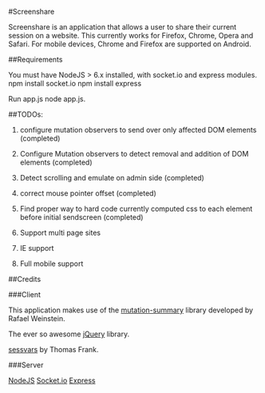 #Screenshare

Screenshare is an application that allows a user to share their current session on a website. This currently works for Firefox, Chrome, Opera and Safari. For mobile devices, Chrome and Firefox are supported on Android.

##Requirements

You must have NodeJS > 6.x installed, with socket.io and express modules.
    npm install socket.io
    npm install express

Run app.js
    node app.js.


##TODOs:

1. configure mutation observers to send over only affected DOM elements (completed)

2. Configure Mutation observers to detect removal and addition of DOM elements (completed)

3. Detect scrolling and emulate on admin side (completed)

4. correct mouse pointer offset (completed)

5. Find proper way to hard code currently computed css to each element before initial sendscreen (completed)

6. Support multi page sites

7. IE support

8. Full mobile support



##Credits

###Client

This application makes use of the [mutation-summary](http://code.google.com/p/mutation-summary/) library developed by Rafael Weinstein.

The ever so awesome [jQuery](http://jquery.com) library.

[sessvars](http://www.thomasfrank.se/sessionvars.html) by Thomas Frank.

###Server

[NodeJS](http://nodejs.org)
[Socket.io](http://socket.io)
[Express](http://expressjs.com)